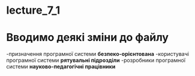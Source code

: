 # lecture_7_1

# Вводимо деякі зміни до файлу
-призначення програмної системи **безпеко-орієнтована**
-користувачі програмної системи **рятувальні підрозділи**
-розробники програмної системи **науково-педагогічні працівники**

